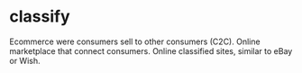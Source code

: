 # classify
Ecommerce were consumers sell to other consumers (C2C). Online marketplace that connect consumers. Online classified sites, similar to eBay or Wish.

